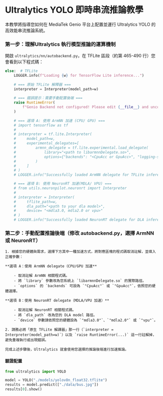 # Ultralytics YOLO 即時串流推論教學

本教學將指導您如何在 MediaTek Genio 平台上配置並運行 Ultralytics YOLO 的高效能串流推論系統。

### 第一步：理解Ultralytics 執行模型推論的運算機制

開啟 `ultralytics/nn/autobackend.py`，在 TFLite 區段（約第 465-490 行）您會看到以下程式碼：

```python
else:  # TFLite
    LOGGER.info(f"Loading {w} for TensorFlow Lite inference...")
    
    # === 原始 TFLite 解釋器 ===
    interpreter = Interpreter(model_path=w)
    
    # === 錯誤提示：需要手動配置後端 ===
    raise RuntimeError(
        f"Genio Backend not configured! Please edit {__file__} and uncomment one of the backend options above. Please see the tutorial at docs/ultralytics_streaming_tutorial.md for detailed instructions."
    )
    
    # === 選項 A: 使用 ArmNN 加速 (CPU/ GPU) ===
    # import tensorflow as tf
    #
    # interpreter = tf.lite.Interpreter(
    #     model_path=w,
    #     experimental_delegates=[
    #         armnn_delegate = tf.lite.experimental.load_delegate(
    #             library="<path to libarmnnDelegate.so>",
    #             options={"backends": "<CpuAcc or GpuAcc>", "logging-severity": "fatal"}
    #         )
    #     ]
    # )
    # LOGGER.info("Successfully loaded ArmNN delegate for TFLite inference")

    # === 選項 B: 使用 NeuronRT 加速(MDLA/ VPU) ===
    # from utils.neuronpilot.neuronrt import Interpreter
    # 
    # interpreter = Interpreter(
    #     tflite_path=w, 
    #     dla_path="<path to your dla model>",       
    #     device= "<mdla3.0, mdla2.0 or vpu>"
    # )
    # LOGGER.info("Successfully loaded NeuronRT delegate for DLA inference")
```

### 第二步：手動配置推論後端（修改 autobackend.py，選擇 ArmNN 或 NeuronRT）

    1. 根據您的硬體與需求，選擇下方其中一種加速方式，將對應區塊的程式碼取消註解，並填入正確參數：

    **選項 A：使用 ArmNN delegate（CPU/GPU 加速**

        - 取消註解 ArmNN 相關程式碼。
        - 將 `library` 參數改為您系統上 `libarmnnDelegate.so` 的實際路徑。
        - `options` 的 `backends` 可設為 `"CpuAcc"` 或 `"GpuAcc"`，依照您的硬體選擇。

    **選項 B：使用 NeuronRT delegate（MDLA/VPU 加速）**

        - 取消註解 NeuronRT 相關程式碼。
        - 將 `dla_path` 改為您的 DLA model 路徑。
        - `device` 參數請依照您的硬體設為 `"mdla3.0"`、`"mdla2.0"` 或 `"vpu"`。

    2. 請務必將「原生 TFLite 解譯器」那一行（`interpreter = Interpreter(model_path=w)`）以及 `raise RuntimeError(...)` 這一行註解掉，避免重複執行或出現錯誤。

    完成上述步驟後，Ultralytics 就會使用您選擇的推論後端進行加速推論。

#### 驗證配置

```python
from ultralytics import YOLO

model = YOLO("./models/yolov8n_float32.tflite")
results = model.predict(["./data/bus.jpg"])
results[0].show()
```
